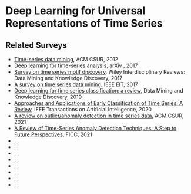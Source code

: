 # Deep Learning for Universal Representations of Time Series

## Related Surveys

- [Time-series data mining](https://dl.acm.org/doi/pdf/10.1145/2379776.2379788), ACM CSUR, 2012
- [Deep learning for time-series analysis](https://arxiv.org/pdf/1701.01887), arXiv , 2017
- [Survey on time series motif discovery](https://doi.org/10.1002/widm.1199), Wiley Interdisciplinary Reviews: Data Mining and Knowledge Discovery, 2017
- [A survey on time series data mining](https://ieeexplore.ieee.org/abstract/document/8053409), IEEE EIT, 2017
- [Deep learning for time series classification: a review](https://link.springer.com/article/10.1007/s10618-019-00619-1), Data Mining and Knowledge Discovery, 2019
- [Approaches and Applications of Early Classification of Time Series: A Review](https://ieeexplore.ieee.org/abstract/document/9207873), IEEE Transactions on Artificial Intelligence, 2020
- [A review on outlier/anomaly detection in time series data](https://dl.acm.org/doi/pdf/10.1145/3444690), ACM CSUR, 2021
- [A Review of Time-Series Anomaly Detection Techniques: A Step to Future Perspectives](https://link.springer.com/chapter/10.1007/978-3-030-73100-7_60), FICC, 2021
- [](), , 
- [](), , 
- [](), , 
- [](), , 
- [](), , 
- [](), , 
- [](), , 
- [](), , 

